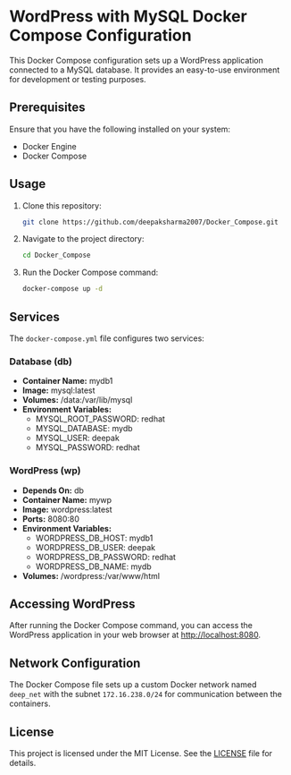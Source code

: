 # WordPress with MySQL Docker Compose Configuration

This Docker Compose configuration sets up a WordPress application connected to a MySQL database. It provides an easy-to-use environment for development or testing purposes.

## Prerequisites

Ensure that you have the following installed on your system:

- Docker Engine
- Docker Compose

## Usage

1. Clone this repository:

    ```sh
    git clone https://github.com/deepaksharma2007/Docker_Compose.git 
    ```

2. Navigate to the project directory:

    ```sh
    cd Docker_Compose
    ```

3. Run the Docker Compose command:

    ```sh
    docker-compose up -d
    ```

## Services

The `docker-compose.yml` file configures two services:

### Database (db)

- **Container Name:** mydb1
- **Image:** mysql:latest
- **Volumes:** /data:/var/lib/mysql
- **Environment Variables:**
  - MYSQL_ROOT_PASSWORD: redhat
  - MYSQL_DATABASE: mydb
  - MYSQL_USER: deepak
  - MYSQL_PASSWORD: redhat

### WordPress (wp)

- **Depends On:** db
- **Container Name:** mywp
- **Image:** wordpress:latest
- **Ports:** 8080:80
- **Environment Variables:**
  - WORDPRESS_DB_HOST: mydb1
  - WORDPRESS_DB_USER: deepak
  - WORDPRESS_DB_PASSWORD: redhat
  - WORDPRESS_DB_NAME: mydb
- **Volumes:** /wordpress:/var/www/html

## Accessing WordPress

After running the Docker Compose command, you can access the WordPress application in your web browser at [http://localhost:8080](http://localhost:8080).

## Network Configuration

The Docker Compose file sets up a custom Docker network named `deep_net` with the subnet `172.16.238.0/24` for communication between the containers.

## License

This project is licensed under the MIT License. See the [LICENSE](LICENSE) file for details.
